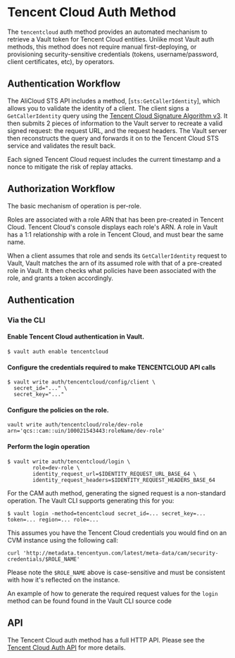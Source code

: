 
# Tencent Cloud Auth Method

The `tencentcloud` auth method provides an automated mechanism to retrieve
a Vault token for Tencent Cloud entities. Unlike most Vault auth methods, this
method does not require manual first-deploying, or provisioning
security-sensitive credentials (tokens, username/password, client certificates,
etc), by operators. 

## Authentication Workflow

The AliCloud STS API includes a method,
[`sts:GetCallerIdentity`],
which allows you to validate the identity of a client. The client signs
a `GetCallerIdentity` query using the [Tencent Cloud Signature Algorithm v3](https://intl.cloud.tencent.com/document/api/598/32225). It then
submits 2 pieces of information to the Vault server to recreate a valid signed
request: the request URL, and the request headers. The Vault server then
reconstructs the query and forwards it on to the Tencent Cloud STS service and validates
the result back.

Each signed Tencent Cloud request includes the current timestamp and a nonce to mitigate
the risk of replay attacks.


## Authorization Workflow

The basic mechanism of operation is per-role.

Roles are associated with a role ARN that has been pre-created in Tencent Cloud.
Tencent Cloud's console displays each role's ARN. A role in Vault has a 1:1 relationship
with a role in Tencent Cloud, and must bear the same name.

When a client assumes that role and sends its `GetCallerIdentity` request to Vault,
Vault matches the arn of its assumed role with that of a pre-created role in Vault.
It then checks what policies have been associated with the role, and grants a
token accordingly.

## Authentication

### Via the CLI

#### Enable Tencent Cloud authentication in Vault.

```shell-session
$ vault auth enable tencentcloud
```

#### Configure the credentials required to make TENCENTCLOUD API calls

```shell-session
$ vault write auth/tencentcloud/config/client \
  secret_id="..." \
  secret_key="..."
```

#### Configure the policies on the role.

```shell-session
vault write auth/tencentcloud/role/dev-role arn='qcs::cam::uin/100021543443:roleName/dev-role'
```

#### Perform the login operation

```shell-session
$ vault write auth/tencentcloud/login \
        role=dev-role \
        identity_request_url=$IDENTITY_REQUEST_URL_BASE_64 \
        identity_request_headers=$IDENTITY_REQUEST_HEADERS_BASE_64
```

For the CAM auth method, generating the signed request is a non-standard
operation. The Vault CLI supports generating this for you:

```shell-session
$ vault login -method=tencentcloud secret_id=... secret_key=... token=... region=... role=...
```

This assumes you have the Tencent Cloud credentials you would find on an CVM instance using the
following call:

```
curl 'http://metadata.tencentyun.com/latest/meta-data/cam/security-credentials/$ROLE_NAME'
```

Please note the `$ROLE_NAME` above is case-sensitive and must be consistent with how it's reflected
on the instance.

An example of how to generate the required request values for the `login` method
can be found found in the
Vault CLI source code
## API

The Tencent Cloud auth method has a full HTTP API. Please see the
[Tencent Cloud  Auth API](https://github.com/tencentcloudstack/vault-plugin-auth-tencentcloud/blob/master/docs/Tencent%20Cloud%20-%20Auth%20Methods%20-%20HTTP%20API.md) for more
details.
